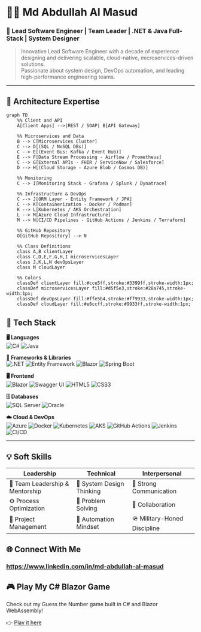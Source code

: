 # 👨‍💻 Md Abdullah Al Masud
### 🚀 Lead Software Engineer | Team Leader | .NET & Java Full-Stack | System Designer

> Innovative Lead Software Engineer with a decade of experience designing and delivering scalable, cloud-native, microservices-driven solutions.  
> Passionate about system design, DevOps automation, and leading high-performance engineering teams.

---


## 🧱 Architecture Expertise

```mermaid
graph TD
    %% Client and API
    A[Client Apps] -->|REST / SOAP| B[API Gateway]

    %% Microservices and Data
    B --> C[Microservices Cluster]
    C --> D[(SQL / NoSQL DBs)]
    C --> E[(Event Bus: Kafka / Event Hub)]
    E --> F[Data Stream Processing - Airflow / Prometheus]
    C --> G[External APIs - FHIR / ServiceNow / Salesforce]
    D --> H[(Cloud Storage - Azure Blob / Cosmos DB)]

    %% Monitoring
    C --> I[Monitoring Stack - Grafana / Splunk / Dynatrace]

    %% Infrastructure & DevOps
    C --> J[ORM Layer - Entity Framework / JPA]
    C --> K[Containerization - Docker / Podman]
    K --> L[Kubernetes / AKS Orchestration]
    L --> M[Azure Cloud Infrastructure]
    M --> N[CI/CD Pipelines - GitHub Actions / Jenkins / Terraform]

    %% GitHub Repository
    O[GitHub Repository] --> N

    %% Class Definitions
    class A,B clientLayer
    class C,D,E,F,G,H,I microservicesLayer
    class J,K,L,N devOpsLayer
    class M cloudLayer

    %% Colors
    classDef clientLayer fill:#cce5ff,stroke:#3399ff,stroke-width:1px;
    classDef microservicesLayer fill:#d5f5e3,stroke:#28a745,stroke-width:1px;
    classDef devOpsLayer fill:#ffe5b4,stroke:#ff9933,stroke-width:1px;
    classDef cloudLayer fill:#e6ccff,stroke:#9933ff,stroke-width:1px;
```


## 🧰 Tech Stack


**🖥️ Languages**  
![C#](https://img.shields.io/badge/C%23-239120?logo=c-sharp&logoColor=white)
![Java](https://img.shields.io/badge/Java-007396?logo=java&logoColor=white)


**🔗 Frameworks & Libraries**  
![.NET](https://img.shields.io/badge/.NET-512BD4?logo=dotnet&logoColor=white)
![Entity Framework](https://img.shields.io/badge/Entity%20Framework-512BD4?logo=dotnet&logoColor=white)
![Blazor](https://img.shields.io/badge/Blazor-512BD4?logo=blazor&logoColor=white)
![Spring Boot](https://img.shields.io/badge/Spring%20Boot-6DB33F?logo=springboot&logoColor=white)


**🖥️ Frontend**  
![Blazor](https://img.shields.io/badge/Blazor-E34F26?logo=Blazor&logoColor=white)
![Swagger UI](https://img.shields.io/badge/Swagger%20UI-1572B6?logo=css3&logoColor=white)
![HTML5](https://img.shields.io/badge/HTML5-E34F26?logo=html5&logoColor=white)
![CSS3](https://img.shields.io/badge/CSS3-1572B6?logo=css3&logoColor=white)


**🗄️ Databases**  
![SQL Server](https://img.shields.io/badge/SQL%20Server-CC2927?logo=microsoftsqlserver&logoColor=white)
![Oracle](https://img.shields.io/badge/Oracle-F80000?logo=oracle&logoColor=white)


**☁️ Cloud & DevOps**  
![Azure](https://img.shields.io/badge/Azure-0078D7?logo=microsoftazure&logoColor=white)
![Docker](https://img.shields.io/badge/Docker-2496ED?logo=docker&logoColor=white)
![Kubernetes](https://img.shields.io/badge/Kubernetes-326CE5?logo=kubernetes&logoColor=white)
![AKS](https://img.shields.io/badge/AKS-0078D7?logo=microsoftazure&logoColor=white)
![GitHub Actions](https://img.shields.io/badge/GitHub%20Actions-2088FF?logo=githubactions&logoColor=white)
![Jenkins](https://img.shields.io/badge/Jenkins-D24939?logo=jenkins&logoColor=white)
![CI/CD](https://img.shields.io/badge/CI%2FCD-A42E2B?logo=gitlab&logoColor=white)


---

## 💡 Soft Skills

| Leadership                       | Technical                 | Interpersonal                |
| -------------------------------- | ------------------------- | ---------------------------- |
| 🧭 Team Leadership & Mentorship | 🧠 System Design Thinking | 💬 Strong Communication      |
| ⚙️ Process Optimization         | 🧩 Problem Solving        | 🤝 Collaboration             |
| 🎯 Project Management           | 🚀 Automation Mindset     | 🪖 Military-Honed Discipline |


## 🌐 Connect With Me
### https://www.linkedin.com/in/md-abdullah-al-masud


## 🎮 Play My C# Blazor Game

Check out my Guess the Number game built in C# and Blazor WebAssembly!

👉 [Play it here](https://learningpath2025.github.io/GuessNumberGame/guess)

